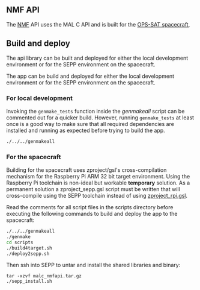 
## NMF API
The [NMF](https://nanosat-mo-framework.github.io/) API uses the MAL C API and is built for the [OPS-SAT spacecraft](https://opssat1.esoc.esa.int/),

## Build and deploy
The api library can be built and deployed for either the local development environment or for the SEPP environment on the spacecraft.

The app can be build and deployed for either the local development environment or for the SEPP environment on the spacecraft.
### For local development
Invoking the `genmake_tests` function inside the *genmakeall* script can be commented out for a quicker build. However, running `genmake_tests` at least once is a good way to make sure that all required dependencies are installed and running as expected before trying to build the app.

```bash
./../../genmakeall 
```

### For the spacecraft
Building for the spacecraft uses zproject/gsl's cross-compilation mechanism for the Raspberry Pi ARM 32 bit target environment. Using the Raspberry Pi toolchain is non-ideal but workable **temporary** solution. As a permanent solution a zproject_sepp.gsl script must be written that will cross-compile using the SEPP toolchain instead of using [zproject_rpi.gsl](https://github.com/zeromq/zproject/blob/master/zproject_rpi.gsl).

Read the comments for all script files in the scripts directory before executing the following commands to build and deploy the app to the spacecraft:

```bash
./../../genmakeall
./genmake
cd scripts
./build4target.sh
./deploy2sepp.sh
```

Then ssh into SEPP to untar and install the shared libraries and binary:

```
tar -xzvf malc_nmfapi.tar.gz
./sepp_install.sh
```
